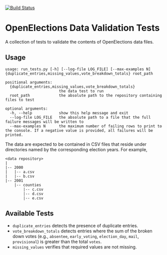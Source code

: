 [![Build Status](https://github.com/openelections/openelections-data-tests/actions/workflows/unit_tests.yml/badge.svg?branch=main)](https://github.com/openelections/openelections-data-tests/actions/workflows/unit_tests.yml?query=branch%3Amain)

# OpenElections Data Validation Tests
A collection of tests to validate the contents of OpenElections data files.

## Usage
```
usage: run_tests.py [-h] [--log-file LOG_FILE] [--max-examples N] {duplicate_entries,missing_values,vote_breakdown_totals} root_path

positional arguments:
  {duplicate_entries,missing_values,vote_breakdown_totals}
                        the data test to run
  root_path             the absolute path to the repository containing files to test

optional arguments:
  -h, --help            show this help message and exit
  --log-file LOG_FILE   the absolute path to a file that the full failure messages will be written to
  --max-examples N      the maximum number of failing rows to print to the console. If a negative value is provided, all failures will be printed.
```

The data are expected to be contained in CSV files that reside under
directories named by the corresponding election years.  For example,

```
<data repository>
|
|-- 2000
|   |-- a.csv
|   |-- b.csv
|-- 2001
    |-- counties
        |-- c.csv
        |-- d.csv
        |-- e.csv
```

## Available Tests
* `duplicate_entries` detects the presence of duplicate entries.
* `vote_breakdown_totals` detects entries where the sum of the broken down votes (e.g., `absentee`, `early_voting`, `election_day`, `mail`, `provisional`) is greater than the total `votes`.
* `missing_values` verifies that required values are not missing.

